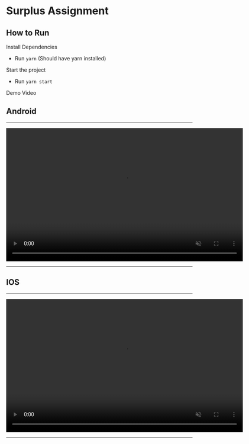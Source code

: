 # Surplus Assignment

## How to Run

Install Dependencies

- Run `yarn` (Should have yarn installed)

Start the project

- Run `yarn start`

Demo Video

## Android

---

<video width="640" height="360" controls muted>
  <source src="./demo/android.mp4" type="video/mp4">
</video>

---

## IOS

---

<video width="640" height="360" controls muted>
  <source src="./demo/android.mp4" type="video/mp4">
</video>

---
